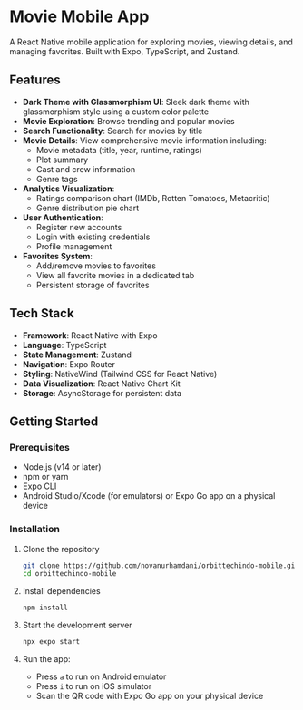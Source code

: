 # Movie Mobile App

A React Native mobile application for exploring movies, viewing details, and managing favorites. Built with Expo, TypeScript, and Zustand.

## Features

- **Dark Theme with Glassmorphism UI**: Sleek dark theme with glassmorphism style using a custom color palette
- **Movie Exploration**: Browse trending and popular movies
- **Search Functionality**: Search for movies by title
- **Movie Details**: View comprehensive movie information including:
  - Movie metadata (title, year, runtime, ratings)
  - Plot summary
  - Cast and crew information
  - Genre tags
- **Analytics Visualization**:
  - Ratings comparison chart (IMDb, Rotten Tomatoes, Metacritic)
  - Genre distribution pie chart
- **User Authentication**:
  - Register new accounts
  - Login with existing credentials
  - Profile management
- **Favorites System**:
  - Add/remove movies to favorites
  - View all favorite movies in a dedicated tab
  - Persistent storage of favorites

## Tech Stack

- **Framework**: React Native with Expo
- **Language**: TypeScript
- **State Management**: Zustand
- **Navigation**: Expo Router
- **Styling**: NativeWind (Tailwind CSS for React Native)
- **Data Visualization**: React Native Chart Kit
- **Storage**: AsyncStorage for persistent data

## Getting Started

### Prerequisites

- Node.js (v14 or later)
- npm or yarn
- Expo CLI
- Android Studio/Xcode (for emulators) or Expo Go app on a physical device

### Installation

1. Clone the repository

   ```bash
   git clone https://github.com/novanurhamdani/orbittechindo-mobile.git
   cd orbittechindo-mobile
   ```

2. Install dependencies

   ```bash
   npm install
   ```

3. Start the development server

   ```bash
   npx expo start
   ```

4. Run the app:
   - Press `a` to run on Android emulator
   - Press `i` to run on iOS simulator
   - Scan the QR code with Expo Go app on your physical device
